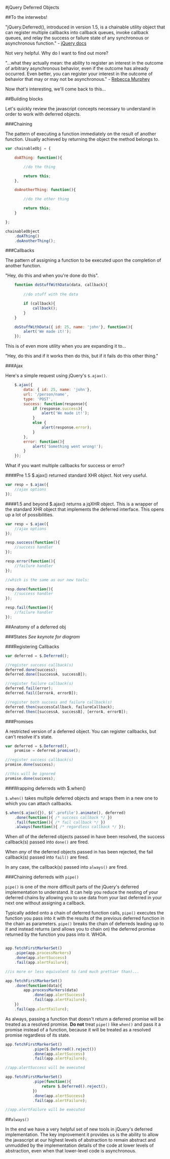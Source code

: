 #jQuery Deferred Objects

##To the interwebs!

"jQuery.Deferred(), introduced in version 1.5, is a chainable utility object that can register multiple callbacks into callback queues, invoke callback queues, and relay the success or failure state of any synchronous or asynchronous function." - [jQuery docs][jQuery docs]
 
Not very helpful. Why do I want to find out more?

"...what they actually mean: the ability to register an interest in the outcome of arbitrary asynchronous behavior, even if the outcome has already occurred. Even better, you can register your interest in the outcome of behavior that may or may not be asynchronous." - [Rebecca Murphey][rmurphey]

Now _that's_ interesting, we'll come back to this...

##Building blocks

Let's quickly review the javascript concepts necessary to understand in order to work with deferred objects.

###Chaining

The pattern of executing a function immediately on the result of another function. Usually achieved by returning the object the method belongs to.

```js
var chainableObj = {

	doAThing: function(){

		//do the thing

		return this;
	},

	doAnotherThing: function(){

		//do the other thing

		return this;
	}

};

chainableObject
	.doAThing()
	.doAnotherThing();
```

###Callbacks

The pattern of assigning a function to be executed upon the completion of another function. 

"Hey, do this and when you're done do this". 
```js
	function doStuffWithData(data, callback){
		
		//do stuff with the data

		if (callback){
			callback();
		}
	}

	doStuffWithData({ id: 25, name: 'john'}, function(){
		alert('We made it!');	
	});
```
This is of even more utility when you are expanding it to...

"Hey, do this and if it works then do this, but if it fails do this other thing."

###Ajax

Here's a simple request using jQuery's `$.ajax()`.

```js
	$.ajax({
		data: { id: 25, name: 'john'}, 
		url: '/person/name',
		type: 'POST',
		success: function(response){
			if (response.success){
				alert('We made it!');	
			}
			else {
				alert(response.error);
			}
		},
		error: function(){
			alert('Something went wrong!');	
		}
	});
```
What if you want multiple callbacks for success or error?

####Pre 1.5
$.ajax() returned standard XHR object. Not very useful.

```js
var resp = $.ajax({
	//ajax options
});
```

####1.5 and beyond
$.ajax() returns a jqXHR object. This is a wrapper of the standard XHR object that implements the deferred interface. This opens up a lot of possibilities.

```js
var resp = $.ajax({
	//ajax options
});

resp.success(function(){
	//success handler
});

resp.error(function(){
	//failure handler
});

//which is the same as our new tools:

resp.done(function(){
	//success handler
});

resp.fail(function(){
	//failure handler
});
```
##Anatomy of a deferred obj

###States
_See keynote for diagram_

###Registering Callbacks

```js
var deferred = $.Deferred();

//register success callback(s)
deferred.done(success);
deferred.done([successA, successB]);

//register failure callback(s)
deferred.fail(error);
deferred.fail([errorA, errorB]);

//register both success and failure callback(s)
deferred.then(successCallback, failureCallback);
deferred.then([successA, successB], [errorA, errorB]);
```
###Promises

A restricted version of a deferred object. You can register callbacks, but can't resolve it's state.

```js
var deferred = $.Deferred(),
	promise = deferred.promise();

//register success callback(s)
promise.done(success);

//this will be ignored
promise.done(success);
```

###Wrapping deferreds with $.when()

`$.when()` takes multiple deferred objects and wraps them in a new one to which you can attach callbacks.

```js
$.when($.ajax({}), $('.profile').animate(), deferred)
	.done(function(){ /* success callback */ })
	.fail(function(){ /* fail callback */ })
	.always(function(){ /* regardless callback */ });
```
When _all_ of the deferred objects passed in have been resolved, the success callback(s) passed into `done()` are fired. 

When _any_ of the deferred objects passed in has been rejected, the fail callback(s) passed into `fail()` are fired.

In any case, the callback(s) passed into `always()` are fired.

###Chaining deferreds with `pipe()`

`pipe()` is one of the more difficult parts of the jQuery's deferred implementation to understand. It can help you reduce the nesting of your deferred chains by allowing you to use data from your last deferred in your next one without assigning a callback. 

Typically added onto a chain of deferred function calls, `pipe()` executes the function you pass into it with the results of the previous deferred function in the chain as parameters. `pipe()` breaks the chain of deferreds leading up to it and instead returns (and allows you to chain on) the deferred promise returned by the function you pass into it. WHOA.

```js

app.fetchFirstMarkerSet()
	.pipe(app.processMarkers)
	.done(app.alertSuccess)
	.fail(app.alertFailure);

//is more or less equivalent to (and much prettier than)...

app.fetchFirstMarkerSet()
	.done(function(data){
		app.processMarkers(data)
			.done(app.alertSuccess)
			.fail(app.alertFailure);
	})
	.fail(app.alertFailure);
```

As always, passing a function that doesn't return a deferred promise will be treated as a resolved promise. __Do not__ treat `pipe()` like `when()` and pass it a promise instead of a function, because it will be treated as a resolved promise regardless of its state. 

```js
app.fetchFirstMarkerSet()
			.pipe($.Deferred().reject())
			.done(app.alertSuccess)
			.fail(app.alertFailure);

//app.alertSuccess will be executed

app.fetchFirstMarkerSet()
			.pipe(function(){
				return $.Deferred().reject();
			})
			.done(app.alertSuccess)
			.fail(app.alertFailure);

//app.alertFailure will be executed

```
##`always()`

In the end we have a very helpful set of new tools in jQuery's deferred implementation. The key improvement it provides us is the ability to allow the javascript at our highest levels of abstraction to remain abstract and unmuddled by the implementation details of the code at lower levels of abstraction, even when that lower-level code is asynchronous.

[stackoverflow]: http://stackoverflow.com/questions/4869609/how-can-jquery-deferred-be-used
[jQuery docs]: http://api.jquery.com/category/deferred-object/
[rmurphey]: http://rmurphey.com/blog/2010/12/25/deferreds-coming-to-jquery/
[annotatedfiddle]: http://jsfiddle.net/Raynos/Hufjr/